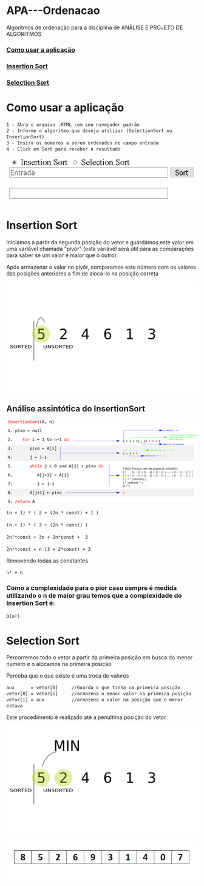# APA---Ordenacao
Algoritmos de ordenação para a disciplina de ANÁLISE E PROJETO DE ALGORITMOS

### [Como usar a aplicação](https://github.com/FelipeNasci/APA---Ordenacao#como-usar-a-aplica%C3%A7%C3%A3o-1)

### [Insertion Sort](https://github.com/FelipeNasci/APA---Ordenacao#insertion-sort-1)

### [Selection Sort](https://github.com/FelipeNasci/APA---Ordenacao#selection-sort-1)

# Como usar a aplicação
```
1 - Abra o arquivo .HTML com seu navegador padrão
2 - Informe o algoritmo que deseja utilizar (SelectionSort ou InsertionSort)
3 - Insira os números a serem ordenados no campo entrada
4 - Click em Sort para receber o resultado
```
![insertData](https://github.com/FelipeNasci/APA---Ordenacao/blob/master/imagens/comInsertion.PNG?raw=true)

# Insertion Sort

Iniciamos a partir da segunda posição do vetor e guardamos este valor em uma variável chamada "pivôr" (esta variável será útil para as comparações para saber se um valor é maior que o outro).

Após armazenar o valor no pivôr, comparamos este número com os valores das posições anteriores a fim de aloca-lo na posição correta

![insertion](https://github.com/FelipeNasci/APA---Ordenacao/blob/master/imagens/insertion.gif?raw=true)

## Análise assintótica do InsertionSort

![analiseAssintotica](https://github.com/FelipeNasci/APA---Ordenacao/blob/master/imagens/analiseAssintotica.jpg?raw=true)

```
(n + 1) * ( 2 + (2n * const) + 1 )

(n + 1) * ( 3 + (2n * const) )

2n²*const + 3n + 2n*const +  3

2n²*const + n (3 + 2*const) + 3
```

Removendo todas as constantes

```
n² + n
```

### Como a complexidade para o pior caso sempre é medida utilizando o n de maior grau temos que a complexidade do Insertion Sort é:

```
O(n²)
```

# Selection Sort

Percorremos todo o vetor a partir da primeira posição em busca do menor número e o alocamos na primeira posição

Perceba que o que existe é uma troca de valores
```
aux 	 = vetor[0]		//Guarda o que tinha na primeira posição
vetor[0] = vetor[i]		//armazena o menor valor na primeira posição
vetor[i] = aux			//armazena o valor na posição que o menor estava
```

Este procedimento é realizado até a penúltima posição do vetor

![selection](https://github.com/FelipeNasci/APA---Ordenacao/blob/master/imagens/selectionSort.gif?raw=true)

![selection](https://github.com/FelipeNasci/APA---Ordenacao/blob/master/imagens/selectionSort1.gif?raw=true)
